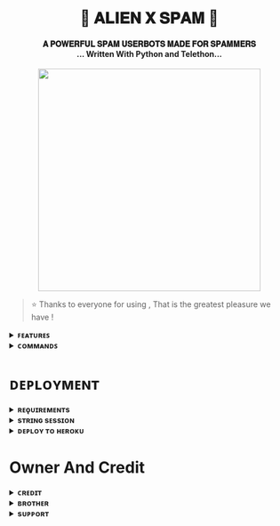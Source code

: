 <h1 align="center"><b>🐉 𝐀𝐋𝐈𝐄𝐍 𝐗 𝐒𝐏𝐀𝐌 🐉</b></h1>

<h4 align="center"> 𝐀 𝐏𝐎𝐖𝐄𝐑𝐅𝐔𝐋 𝐒𝐏𝐀𝐌 𝐔𝐒𝐄𝐑𝐁𝐎𝐓𝐒 𝐌𝐀𝐃𝐄 𝐅𝐎𝐑 𝐒𝐏𝐀𝐌𝐌𝐄𝐑𝐒 <br> ... Written With Python and Telethon...</h4>

<p align="center"><a href="https://t.me/LEGEND_MUKUND"><img src="https://telegra.ph/file/8b4ede1ddefde4aa50f71.jpg" width="400"></a></p>


> ⭐️ Thanks to everyone for using , That is the greatest pleasure we have !

<details>
<summary><b>ꜰᴇᴀᴛᴜʀᴇꜱ</b></summary>
<br>

- ꜱᴘᴀᴍᴍɪɴɢ
- ᴘʀɪᴠᴀᴛᴇ ɢʀᴏᴜᴘ ᴊᴏɪɴ ꜰᴇᴀᴛᴜʀᴇ
- ʀᴀɪᴅ 

</details>    
    
<details>
<summary><b>ᴄᴏᴍᴍᴀɴᴅꜱ</b></summary>
<br>

#### ꜱᴜᴅᴏ ᴏɴʟʏ 🐉
- `/spam` - To Start Spam.
- `/bigspam` - To Start A Big Spam.
- `/restart` - To Restart The Bot.
- `/ping` - To Check The Ping.
- `/update` - To Update The Bot
    
</details>     

# ᴅᴇᴘʟᴏʏᴍᴇɴᴛ


<details>
<summary><b>ʀᴇǫᴜɪʀᴇᴍᴇɴᴛs</b></summary>
<br>
    
- [ᴛᴇʟᴇɢʀᴀᴍ ᴀᴘɪ ɪᴅ](https://my.telegram.org/auth)    
- [ᴛᴇʟᴇɢʀᴀᴍ ᴀᴘɪ ʜᴀꜱʜ](https://my.telegram.org/auth)
- [sᴛʀɪɴɢ sᴇssɪᴏɴ](https://t.me/StringGeneratorRobot)
    
</details>

<details>
<summary><b>sᴛʀɪɴɢ sᴇssɪᴏɴ</b></summary>
<br>
    
> ʏᴏᴜ'ʟʟ ɴᴇᴇᴅ ᴀ ᴀᴘɪ_ɪᴅ & ᴀᴘɪ_ʜᴀsʜ ɪɴ ᴏʀᴅᴇʀ ᴛᴏ ɢᴇɴᴇʀᴀᴛᴇ ᴘʏʀᴏɢʀᴀᴍ sᴇssɪᴏɴ. 
> ᴀʟᴡᴀʏs ʀᴇᴍᴇʙᴇʀ ᴛᴏ ᴜsᴇ ɢᴏᴏᴅ ᴀᴘɪ ᴄᴏᴍʙᴏ ᴇʟsᴇ ʏᴏᴜʀ ᴀᴄᴄᴏᴜɴᴛ ᴄᴏᴜʟᴅ ʙᴇ ᴅᴇʟᴇᴛᴇᴅ.
> ᴜꜱᴇ ᴛʜɪꜱ ʙᴏᴛ ᴛᴏ ɢᴇɴᴇᴛʀᴀᴛᴇ ᴛʜᴇ ꜱᴛʀɪɴɢ ꜱᴇꜱꜱɪᴏɴ ᴏʀ ʏᴏᴜ ᴄᴀɴ ᴜꜱᴇ ʏᴏᴜʀ ᴏᴡɴ ꜱᴏᴜʀᴄᴇꜱ [sᴛʀɪɴɢ sᴇssɪᴏɴ](https://t.me/StringGeneratorRobot)
    
</details>

<details>
<summary><b>ᴅᴇᴘʟᴏʏ ᴛᴏ ʜᴇʀᴏᴋᴜ</b></summary>
<br>

> ꜱᴛʀɪɴɢ ꜱᴇꜱꜱɪᴏɴ ʀᴇQᴜɪʀᴇᴅ
    
<h4> ᴄʟɪᴄᴋ ᴛʜᴇ ʙᴜᴛᴛᴏɴ ʙᴇʟᴏᴡ ᴛᴏ ᴅᴇᴘʟᴏʏ ʏᴜᴋᴋɪ ᴏɴ ʜᴇʀᴏᴋᴜ</h4>    
<p><a href="https://dashboard.heroku.com/new?template=https://github.com/Legend-Mukund/ALIEN-ID-SPAM"><img src="https://img.shields.io/badge/Deploy%20To%20Heroku-red?style=for-the-badge&logo=heroku" width="200"/></a></p>
    
</details>


# Owner And Credit


<details>
<summary><b>ᴄʀᴇᴅɪᴛ</b></summary>
<br>

## sᴘᴇᴄɪᴀʟ ᴄʀᴇᴅɪᴛ

- [❥ⲘⴑⲔⴑⲚⲆ⏤➖⃟🥀𓆩𝗫.⃝⃡𝐈‌‌ﮩ٨ـﮩﮩ٨ـ](https://t.me/LEGEND_MUKUND)

</details>

<details>
<summary><b>ʙʀᴏᴛʜᴇʀ</b></summary>
<br>

- [ᴀꜱᴀᴅ](https://t.me/Dr_Asad_Ali)
- [ꜱᴡᴀʏᴀᴍ](https://t.me/msdian4ver)
- ᴀɴꜱʜ ᴋɪᴍᴅ xᴅ  

</details>

<details>
<summary><b>sᴜᴘᴘᴏʀᴛ</b></summary>
<br>

# ꜱᴜᴘᴘᴏʀᴛ ✨
<a href="https://t.me/ALIEN_X_SUPPORT"><img src="https://img.shields.io/badge/Join-Telegram%20Channel-red.svg?logo=Telegram"></a>
<a href="**https://t.me/Shayri_Music_Lovers**"><img src="https://img.shields.io/badge/Join-Telegram%20Group-blue.svg?logo=telegram"></a>
<a href="https://t.me/ABOUT_MUKUND/15"><img src="https://img.shields.io/badge/Give-Me%20Heart-blue.svg?logo=telegram"></a>


</details>


